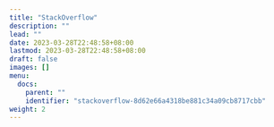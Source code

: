 ```yaml
---
title: "StackOverflow"
description: ""
lead: ""
date: 2023-03-28T22:48:58+08:00
lastmod: 2023-03-28T22:48:58+08:00
draft: false
images: []
menu:
  docs:
    parent: ""
    identifier: "stackoverflow-8d62e66a4318be881c34a09cb8717cbb"
weight: 2
---
```


